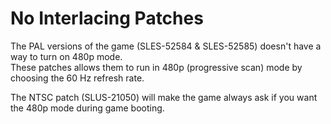 # No Interlacing Patches

The PAL versions of the game (SLES-52584 & SLES-52585) doesn't have a way to turn on 480p mode.\
These patches allows them to run in 480p (progressive scan) mode by choosing the 60 Hz refresh rate.

The NTSC patch (SLUS-21050) will make the game always ask if you want the 480p mode during game booting.
